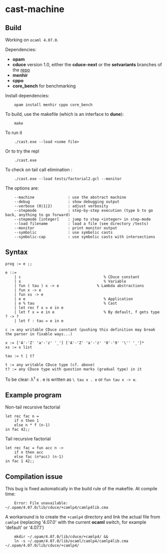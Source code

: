 # cast-machine

## Build

Working on `ocaml 4.07.0`.

Dependencies: 
- **opam**
- **cduce** version 1.0, either the **cduce-next** or the **setvariants** branches of the [repo](https://gitlab.math.univ-paris-diderot.fr/cduce/cduce)
- **menhir**
- **cppo**
- **core_bench** for benchmarking

Install dependencies:
```
    opam install menhir cppo core_bench
```

To build, use the makefile (which is an interface to **dune**):
```
    make
```
To run it
```
    ./cast.exe --load <some file>
```
Or to try the repl
```
    ./cast.exe
```
To check on tail call elimination :
```
    ./cast.exe --load tests/factorial2.gcl --monitor
```

The options are:
```
    --machine               : use the abstract machine
    --debug                 : show debugging output
    --verbose (0|1|2)       : adjust verbosity
    --stepmode              : step-by-step execution (type b to go back, anything to go forward)
    --stepmode [integer]    : jump to step <integer> in step-mode
    --load filename         : load a file (see directory /tests)
    --monitor               : print monitor output
    --symbolic              : use symbolic casts
    --symbolic-cap          : use symbolic casts with intersections
```
  

## Syntax

```
prog := e ;;

e ::=
    | c                                     % CDuce constant
    | x                                     % Variable
    | fun ( tau ) x -> e                 % Lambda abstractions
    | fun x -> e
    | fun xs -> e
    | e e                                   % Application
    | e % tau                               % Cast
    | let rec f x = e in e
    | let f x = e in e                      % By default, f gets type ? -> ?
    | let f : tau = e in e                 
    
c := any writable CDuce constant (pushing this definition may break the parser in fixable ways...)

x := ['A'-'Z' 'a'-'z' '_'] ['A'-'Z' 'a'-'z' '0'-'9' '\'' '_']*
xs := x list

tau := t | t?

t := any writable CDuce type (cf. above)
t? := any CDuce type with question marks (gradual type) in it
``` 


To be clear: &lambda;<sup>&tau;</sup> x . e is written as `\ tau x . e` or `fun tau x -> e`.

## Example program

Non-tail recursive factorial
```=ocaml
let rec fac n =
    if n then 1
    else n * f (n-1)
in fac 42;;
```

Tail recursive factorial
```
let rec fac = fun acc n ->
    if n then acc
    else fac (n*acc) (n-1)
in fac 1 42;;
```


## Compilation issue

This bug is fixed automatically in the build rule of the makefile.
At compile time:
```
    Error: File unavailable: ~/.opam/4.07.0/lib/cduce/+camlp4/camlp4lib.cma
```
A workaround is to create the `+camlp4` directory and link the actual file from `camlp4`
(replacing '4.07.0' with the current **ocaml** switch, for example 'default' or '4.07.1')
```
    mkdir ~/.opam/4.07.0/lib/cduce/+camlp4/ &&
    ln -s ~/.opam/4.07.0/lib/ocaml/camlp4/camlp4lib.cma ~/.opam/4.07.0/lib/cduce/+camlp4/
```

